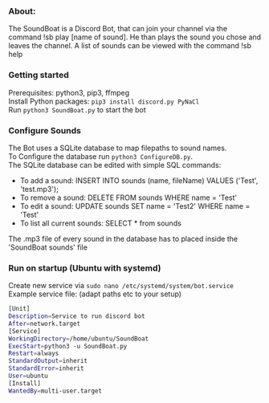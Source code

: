 ### About: 
The SoundBoat is a Discord Bot, that can join your channel via the command !sb play [name of sound].
He than plays the sound you chose and leaves the channel.
A list of sounds can be viewed with the command !sb help


### Getting started
Prerequisites: python3, pip3, ffmpeg <br>
Install Python packages: ```pip3 install discord.py PyNaCl``` <br>
Run ```python3 SoundBoat.py``` to start the bot


### Configure Sounds
The Bot uses a SQLite database to map filepaths to sound names. <br>
To Configure the database run ```python3 ConfigureDB.py```. <br>
The SQLite database can be edited with simple SQL commands:
- To add a sound: INSERT INTO sounds (name, fileName) VALUES ('Test', 'test.mp3');
- To remove a sound: DELETE FROM sounds WHERE name = 'Test'
- To edit a sound: UPDATE sounds SET name = 'Test2' WHERE name = 'Test'
- To list all current sounds: SELECT * from sounds

The .mp3 file of every sound in the database has to placed inside the 'SoundBoat sounds' file


### Run on startup (Ubuntu with systemd)
Create new service via ```sudo nano /etc/systemd/system/bot.service``` <br>
Example service file: (adapt paths etc to your setup)
```sh
[Unit]
Description=Service to run discord bot
After=network.target
[Service]
WorkingDirectory=/home/ubuntu/SoundBoat
ExecStart=python3 -u SoundBoat.py
Restart=always
StandardOutput=inherit
StandardError=inherit
User=ubuntu
[Install]
WantedBy=multi-user.target
```